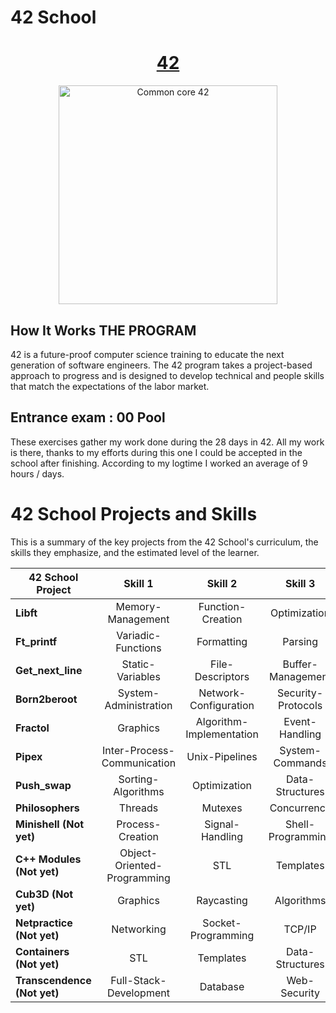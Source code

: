 # 42 School

<h1 align="center">
	<a href="https://42.fr/en/homepage/"> 42</a>
</h1>

<p align="center">
  <img src="https://42perpignan.fr/wp-content/uploads/2022/05/42-Perpignan-white500x170.png" alt="Common core 42" width="350"/>
</p>

## How It Works THE PROGRAM
42 is a future-proof computer science training to educate the next generation of software engineers. The 42 program takes a project-based approach to progress and is designed to develop technical and people skills that match the expectations of the labor market.

## Entrance exam : **00  Pool** 
These exercises gather my work done during the 28 days in 42. All my work is there, thanks to my efforts during this one I could be accepted in the school after finishing. According to my logtime I worked an average of 9 hours / days.

# 42 School Projects and Skills

This is a summary of the key projects from the 42 School's curriculum, the skills they emphasize, and the estimated level of the learner.

| 42 School Project | Skill 1 | Skill 2 | Skill 3 | Level |
| --- | :---: | :---: | :---: | :---: |
| **Libft** | Memory-Management | Function-Creation | Optimization | Beginner |
| **Ft_printf** | Variadic-Functions | Formatting | Parsing | Beginner |
| **Get_next_line** | Static-Variables | File-Descriptors | Buffer-Management | Beginner |
| **Born2beroot** | System-Administration | Network-Configuration | Security-Protocols | Beginner |
| **Fractol** | Graphics | Algorithm-Implementation | Event-Handling | Intermediate |
| **Pipex** | Inter-Process-Communication | Unix-Pipelines | System-Commands | Intermediate |
| **Push_swap** | Sorting-Algorithms | Optimization | Data-Structures | Intermediate |
| **Philosophers** | Threads | Mutexes | Concurrency | Intermediate |
| **Minishell (Not yet)** | Process-Creation | Signal-Handling | Shell-Programming | Intermediate |
| **C++ Modules (Not yet)** | Object-Oriented-Programming | STL | Templates | Senior |
| **Cub3D (Not yet)** | Graphics | Raycasting | Algorithms | Senior |
| **Netpractice (Not yet)** | Networking | Socket-Programming | TCP/IP | Senior |
| **Containers (Not yet)** | STL | Templates | Data-Structures | Senior |
| **Transcendence (Not yet)** | Full-Stack-Development | Database | Web-Security | Senior |

